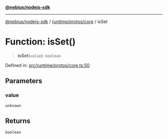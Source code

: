 [**@nebius/nodejs-sdk**](../../../../README.md)

***

[@nebius/nodejs-sdk](../../../../README.md) / [runtime/protos/core](../README.md) / isSet

# Function: isSet()

> **isSet**(`value`): `boolean`

Defined in: [src/runtime/protos/core.ts:50](https://github.com/nebius/nodejs-sdk/blob/2ec552fb564ad8fdbf78c4eb6e73ce9101501e8a/src/runtime/protos/core.ts#L50)

## Parameters

### value

`unknown`

## Returns

`boolean`
